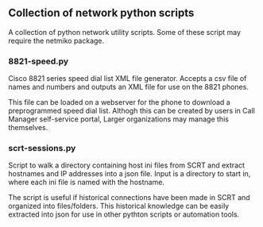 ## Collection of network python scripts
A collection of python network utility scripts.  Some 
of these script may require the netmiko package.
### 8821-speed.py
Cisco 8821 series speed dial list XML file generator.
Accepts a csv file of names and numbers and outputs an 
XML file for use on the 8821 phones.

This file can be loaded on a webserver for the phone to 
download a preprogrammed speed dial list.  Althogh this
can be created by users in Call Manager self-service 
portal, Larger organizations may manage this themselves.

### scrt-sessions.py
Script to walk a directory containing host ini files from
SCRT and extract hostnames and IP addresses into a json
file.  Input is a directory to start in, where each ini
file is named with the hostname.

The script is useful if historical connections have been 
made in SCRT and organized into files/folders.  This 
historical knowledge can be easily extracted into json
for use in other pythton scripts or automation tools.

